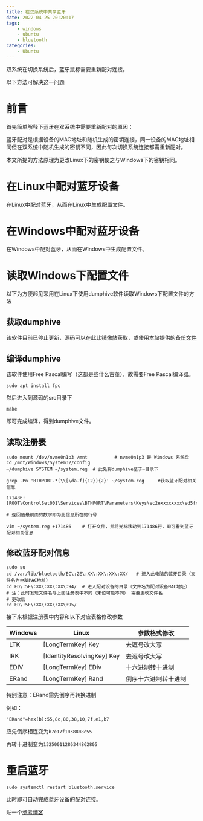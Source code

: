 ```yaml
---
title: 在双系统中共享蓝牙
date: 2022-04-25 20:20:17
tags:
    - windows
    - ubuntu
    - bluetooth
categories:
    - Ubuntu
---
```

双系统在切换系统后，蓝牙鼠标需要重新配对连接。

以下方法可解决这一问题

<!-- more -->
# 前言

首先简单解释下蓝牙在双系统中需要重新配对的原因：

蓝牙配对是根据设备的MAC地址和随机生成的密钥连接，同一设备的MAC地址相同但在双系统中随机生成的密钥不同，因此每次切换系统连接都需重新配对。

本文所提的方法原理为更改Linux下的密钥使之与Windows下的密钥相同。

# 在Linux中配对蓝牙设备

在Linux中配对蓝牙，从而在Linux中生成配置文件。

# 在Windows中配对蓝牙设备

在Windows中配对蓝牙，从而在Windows中生成配置文件。

# 读取Windows下配置文件

以下为方便起见采用在Linux下使用dumphive软件读取Windows下配置文件的方法

## 获取dumphive

该软件目前已停止更新，源码可以在此[此镜像站](https://gitorious.org/canaima-gnu-linux/dumphive)获取，或使用本站提供的[备份文件](canaima-gnu-linuxdumphive-90045ba.tar.gz)

## 编译dumphive

该软件使用Free Pascal编写（这都是些什么古董），故需要Free Pascal编译器。

```shell
sudo apt install fpc
```

然后进入到源码的src目录下

```shell
make
```

即可完成编译，得到dumphive文件。

## 读取注册表

```shell
sudo mount /dev/nvme0n1p3 /mnt          # nvme0n1p3 是 Windows 系统盘
cd /mnt/Windows/System32/config  
~/dumphive SYSTEM ~/system.reg  # 此处将dumphive至于~目录下

grep -Pn 'BTHPORT.*(\\[\da-f]{12}){2}' ~/system.reg     #获取蓝牙配对相关信息

171486:[ROOT\ControlSet001\Services\BTHPORT\Parameters\Keys\ec2exxxxxxxx\ed5fxxxxxx95]

# 返回值最前面的数字即为此信息所在的行号

vim ~/system.reg +171486    # 打开文件，并将光标移动到171486行，即可看到蓝牙配对相关信息
```

## 修改蓝牙配对信息

```shell
sudo su
cd /var/lib/bluetooth/EC\:2E\:XX\:XX\:XX\:XX/   # 进入此电脑的蓝牙目录（文件名为电脑MAC地址）
cd ED\:5F\:XX\:XX\:XX\:94/  # 进入配对设备的目录（文件名为配对设备MAC地址）
# 注：此时发现文件名与上面注册表中不同（末位可能不同） 需要更改文件名
# 更改后
cd ED\:5F\:XX\:XX\:XX\:95/
```

接下来根据注册表中内容和以下对应表格修改参数

| Windows | Linux | 参数格式修改 |
| --- | --- | --- |
| LTK | [LongTermKey] Key | 去逗号改大写 |
| IRK | [IdentityResolvingKey] Key | 去逗号改大写 |
| EDIV | [LongTermKey] EDiv | 十六进制转十进制 |
| ERand	| [LongTermKey] Rand | 倒序十六进制转十进制 |

特别注意：ERand需先倒序再转换进制

例如：

```shell
"ERand"=hex(b):55,8c,80,38,10,7f,e1,b7
```

应先倒序相连变为```b7e17f1038808c55```

再转十进制变为```13250011286344862805```

# 重启蓝牙

```shell
sudo systemctl restart bluetooth.service
```

此时即可自动完成蓝牙设备的配对连接。

贴一个[参考博客](https://blog.nanpuyue.com/2018/040.html)